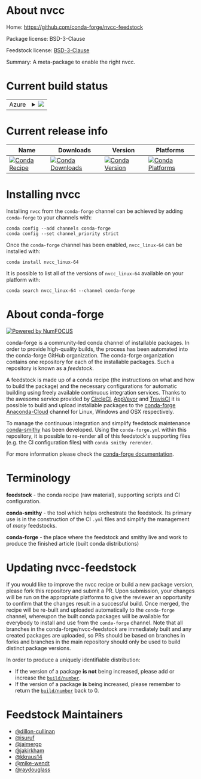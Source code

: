 About nvcc
==========

Home: https://github.com/conda-forge/nvcc-feedstock

Package license: BSD-3-Clause

Feedstock license: [BSD-3-Clause](https://github.com/conda-forge/nvcc-feedstock/blob/master/LICENSE.txt)

Summary: A meta-package to enable the right nvcc.

Current build status
====================


<table>
    
  <tr>
    <td>Azure</td>
    <td>
      <details>
        <summary>
          <a href="https://dev.azure.com/conda-forge/feedstock-builds/_build/latest?definitionId=7480&branchName=master">
            <img src="https://dev.azure.com/conda-forge/feedstock-builds/_apis/build/status/nvcc-feedstock?branchName=master">
          </a>
        </summary>
        <table>
          <thead><tr><th>Variant</th><th>Status</th></tr></thead>
          <tbody><tr>
              <td>linux_64_cdt_namecos6cuda_compiler_version10.0</td>
              <td>
                <a href="https://dev.azure.com/conda-forge/feedstock-builds/_build/latest?definitionId=7480&branchName=master">
                  <img src="https://dev.azure.com/conda-forge/feedstock-builds/_apis/build/status/nvcc-feedstock?branchName=master&jobName=linux&configuration=linux_64_cdt_namecos6cuda_compiler_version10.0" alt="variant">
                </a>
              </td>
            </tr><tr>
              <td>linux_64_cdt_namecos6cuda_compiler_version10.1</td>
              <td>
                <a href="https://dev.azure.com/conda-forge/feedstock-builds/_build/latest?definitionId=7480&branchName=master">
                  <img src="https://dev.azure.com/conda-forge/feedstock-builds/_apis/build/status/nvcc-feedstock?branchName=master&jobName=linux&configuration=linux_64_cdt_namecos6cuda_compiler_version10.1" alt="variant">
                </a>
              </td>
            </tr><tr>
              <td>linux_64_cdt_namecos6cuda_compiler_version10.2</td>
              <td>
                <a href="https://dev.azure.com/conda-forge/feedstock-builds/_build/latest?definitionId=7480&branchName=master">
                  <img src="https://dev.azure.com/conda-forge/feedstock-builds/_apis/build/status/nvcc-feedstock?branchName=master&jobName=linux&configuration=linux_64_cdt_namecos6cuda_compiler_version10.2" alt="variant">
                </a>
              </td>
            </tr><tr>
              <td>linux_64_cdt_namecos6cuda_compiler_version9.2</td>
              <td>
                <a href="https://dev.azure.com/conda-forge/feedstock-builds/_build/latest?definitionId=7480&branchName=master">
                  <img src="https://dev.azure.com/conda-forge/feedstock-builds/_apis/build/status/nvcc-feedstock?branchName=master&jobName=linux&configuration=linux_64_cdt_namecos6cuda_compiler_version9.2" alt="variant">
                </a>
              </td>
            </tr><tr>
              <td>linux_64_cdt_namecos7cuda_compiler_version11.0</td>
              <td>
                <a href="https://dev.azure.com/conda-forge/feedstock-builds/_build/latest?definitionId=7480&branchName=master">
                  <img src="https://dev.azure.com/conda-forge/feedstock-builds/_apis/build/status/nvcc-feedstock?branchName=master&jobName=linux&configuration=linux_64_cdt_namecos7cuda_compiler_version11.0" alt="variant">
                </a>
              </td>
            </tr><tr>
              <td>linux_64_cdt_namecos7cuda_compiler_version11.1</td>
              <td>
                <a href="https://dev.azure.com/conda-forge/feedstock-builds/_build/latest?definitionId=7480&branchName=master">
                  <img src="https://dev.azure.com/conda-forge/feedstock-builds/_apis/build/status/nvcc-feedstock?branchName=master&jobName=linux&configuration=linux_64_cdt_namecos7cuda_compiler_version11.1" alt="variant">
                </a>
              </td>
            </tr><tr>
              <td>linux_64_cdt_namecos7cuda_compiler_version11.2</td>
              <td>
                <a href="https://dev.azure.com/conda-forge/feedstock-builds/_build/latest?definitionId=7480&branchName=master">
                  <img src="https://dev.azure.com/conda-forge/feedstock-builds/_apis/build/status/nvcc-feedstock?branchName=master&jobName=linux&configuration=linux_64_cdt_namecos7cuda_compiler_version11.2" alt="variant">
                </a>
              </td>
            </tr><tr>
              <td>linux_ppc64le_cdt_namecos7cuda_compiler_version10.2</td>
              <td>
                <a href="https://dev.azure.com/conda-forge/feedstock-builds/_build/latest?definitionId=7480&branchName=master">
                  <img src="https://dev.azure.com/conda-forge/feedstock-builds/_apis/build/status/nvcc-feedstock?branchName=master&jobName=linux&configuration=linux_ppc64le_cdt_namecos7cuda_compiler_version10.2" alt="variant">
                </a>
              </td>
            </tr><tr>
              <td>win_64_cuda_compiler_version10.0</td>
              <td>
                <a href="https://dev.azure.com/conda-forge/feedstock-builds/_build/latest?definitionId=7480&branchName=master">
                  <img src="https://dev.azure.com/conda-forge/feedstock-builds/_apis/build/status/nvcc-feedstock?branchName=master&jobName=win&configuration=win_64_cuda_compiler_version10.0" alt="variant">
                </a>
              </td>
            </tr><tr>
              <td>win_64_cuda_compiler_version10.1</td>
              <td>
                <a href="https://dev.azure.com/conda-forge/feedstock-builds/_build/latest?definitionId=7480&branchName=master">
                  <img src="https://dev.azure.com/conda-forge/feedstock-builds/_apis/build/status/nvcc-feedstock?branchName=master&jobName=win&configuration=win_64_cuda_compiler_version10.1" alt="variant">
                </a>
              </td>
            </tr><tr>
              <td>win_64_cuda_compiler_version10.2</td>
              <td>
                <a href="https://dev.azure.com/conda-forge/feedstock-builds/_build/latest?definitionId=7480&branchName=master">
                  <img src="https://dev.azure.com/conda-forge/feedstock-builds/_apis/build/status/nvcc-feedstock?branchName=master&jobName=win&configuration=win_64_cuda_compiler_version10.2" alt="variant">
                </a>
              </td>
            </tr><tr>
              <td>win_64_cuda_compiler_version11.0</td>
              <td>
                <a href="https://dev.azure.com/conda-forge/feedstock-builds/_build/latest?definitionId=7480&branchName=master">
                  <img src="https://dev.azure.com/conda-forge/feedstock-builds/_apis/build/status/nvcc-feedstock?branchName=master&jobName=win&configuration=win_64_cuda_compiler_version11.0" alt="variant">
                </a>
              </td>
            </tr><tr>
              <td>win_64_cuda_compiler_version11.1</td>
              <td>
                <a href="https://dev.azure.com/conda-forge/feedstock-builds/_build/latest?definitionId=7480&branchName=master">
                  <img src="https://dev.azure.com/conda-forge/feedstock-builds/_apis/build/status/nvcc-feedstock?branchName=master&jobName=win&configuration=win_64_cuda_compiler_version11.1" alt="variant">
                </a>
              </td>
            </tr><tr>
              <td>win_64_cuda_compiler_version11.2</td>
              <td>
                <a href="https://dev.azure.com/conda-forge/feedstock-builds/_build/latest?definitionId=7480&branchName=master">
                  <img src="https://dev.azure.com/conda-forge/feedstock-builds/_apis/build/status/nvcc-feedstock?branchName=master&jobName=win&configuration=win_64_cuda_compiler_version11.2" alt="variant">
                </a>
              </td>
            </tr>
          </tbody>
        </table>
      </details>
    </td>
  </tr>
</table>

Current release info
====================

| Name | Downloads | Version | Platforms |
| --- | --- | --- | --- |
| [![Conda Recipe](https://img.shields.io/badge/recipe-nvcc_linux--64-green.svg)](https://anaconda.org/conda-forge/nvcc_linux-64) | [![Conda Downloads](https://img.shields.io/conda/dn/conda-forge/nvcc_linux-64.svg)](https://anaconda.org/conda-forge/nvcc_linux-64) | [![Conda Version](https://img.shields.io/conda/vn/conda-forge/nvcc_linux-64.svg)](https://anaconda.org/conda-forge/nvcc_linux-64) | [![Conda Platforms](https://img.shields.io/conda/pn/conda-forge/nvcc_linux-64.svg)](https://anaconda.org/conda-forge/nvcc_linux-64) |

Installing nvcc
===============

Installing `nvcc` from the `conda-forge` channel can be achieved by adding `conda-forge` to your channels with:

```
conda config --add channels conda-forge
conda config --set channel_priority strict
```

Once the `conda-forge` channel has been enabled, `nvcc_linux-64` can be installed with:

```
conda install nvcc_linux-64
```

It is possible to list all of the versions of `nvcc_linux-64` available on your platform with:

```
conda search nvcc_linux-64 --channel conda-forge
```


About conda-forge
=================

[![Powered by NumFOCUS](https://img.shields.io/badge/powered%20by-NumFOCUS-orange.svg?style=flat&colorA=E1523D&colorB=007D8A)](http://numfocus.org)

conda-forge is a community-led conda channel of installable packages.
In order to provide high-quality builds, the process has been automated into the
conda-forge GitHub organization. The conda-forge organization contains one repository
for each of the installable packages. Such a repository is known as a *feedstock*.

A feedstock is made up of a conda recipe (the instructions on what and how to build
the package) and the necessary configurations for automatic building using freely
available continuous integration services. Thanks to the awesome service provided by
[CircleCI](https://circleci.com/), [AppVeyor](https://www.appveyor.com/)
and [TravisCI](https://travis-ci.com/) it is possible to build and upload installable
packages to the [conda-forge](https://anaconda.org/conda-forge)
[Anaconda-Cloud](https://anaconda.org/) channel for Linux, Windows and OSX respectively.

To manage the continuous integration and simplify feedstock maintenance
[conda-smithy](https://github.com/conda-forge/conda-smithy) has been developed.
Using the ``conda-forge.yml`` within this repository, it is possible to re-render all of
this feedstock's supporting files (e.g. the CI configuration files) with ``conda smithy rerender``.

For more information please check the [conda-forge documentation](https://conda-forge.org/docs/).

Terminology
===========

**feedstock** - the conda recipe (raw material), supporting scripts and CI configuration.

**conda-smithy** - the tool which helps orchestrate the feedstock.
                   Its primary use is in the construction of the CI ``.yml`` files
                   and simplify the management of *many* feedstocks.

**conda-forge** - the place where the feedstock and smithy live and work to
                  produce the finished article (built conda distributions)


Updating nvcc-feedstock
=======================

If you would like to improve the nvcc recipe or build a new
package version, please fork this repository and submit a PR. Upon submission,
your changes will be run on the appropriate platforms to give the reviewer an
opportunity to confirm that the changes result in a successful build. Once
merged, the recipe will be re-built and uploaded automatically to the
`conda-forge` channel, whereupon the built conda packages will be available for
everybody to install and use from the `conda-forge` channel.
Note that all branches in the conda-forge/nvcc-feedstock are
immediately built and any created packages are uploaded, so PRs should be based
on branches in forks and branches in the main repository should only be used to
build distinct package versions.

In order to produce a uniquely identifiable distribution:
 * If the version of a package **is not** being increased, please add or increase
   the [``build/number``](https://docs.conda.io/projects/conda-build/en/latest/resources/define-metadata.html#build-number-and-string).
 * If the version of a package **is** being increased, please remember to return
   the [``build/number``](https://docs.conda.io/projects/conda-build/en/latest/resources/define-metadata.html#build-number-and-string)
   back to 0.

Feedstock Maintainers
=====================

* [@dillon-cullinan](https://github.com/dillon-cullinan/)
* [@isuruf](https://github.com/isuruf/)
* [@jaimergp](https://github.com/jaimergp/)
* [@jakirkham](https://github.com/jakirkham/)
* [@kkraus14](https://github.com/kkraus14/)
* [@mike-wendt](https://github.com/mike-wendt/)
* [@raydouglass](https://github.com/raydouglass/)

